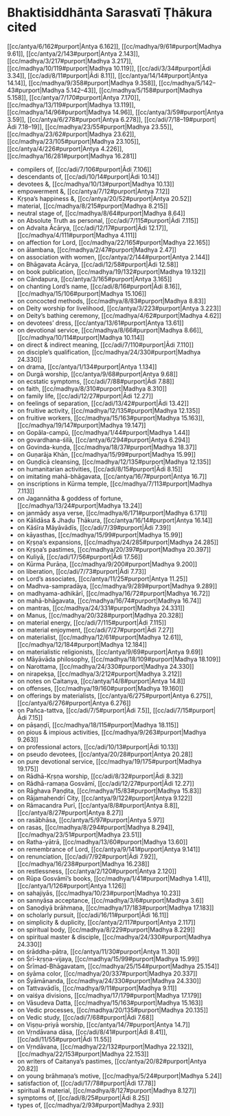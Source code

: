 # Bhaktisiddhānta Sarasvatī Ṭhākura cited

[[cc/antya/6/162#purport|Antya 6.162]], [[cc/madhya/9/61#purport|Madhya 9.61]], [[cc/antya/2/143#purport|Antya 2.143]], [[cc/madhya/3/217#purport|Madhya 3.217]], [[cc/madhya/10/119#purport|Madhya 10.119]], [[cc/adi/3/34#purport|Ādi 3.34]], [[cc/adi/8/11#purport|Ādi 8.11]], [[cc/antya/14/14#purport|Antya 14.14]], [[cc/madhya/9/358#purport|Madhya 9.358]], [[cc/madhya/5/142–43#purport|Madhya 5.142–43]], [[cc/madhya/5/158#purport|Madhya 5.158]], [[cc/antya/7/170#purport|Antya 7.170]], [[cc/madhya/13/119#purport|Madhya 13.119]], [[cc/madhya/14/96#purport|Madhya 14.96]], [[cc/antya/3/59#purport|Antya 3.59]], [[cc/antya/6/278#purport|Antya 6.278]], [[cc/adi/7/18–19#purport|Ādi 7.18–19]], [[cc/madhya/23/55#purport|Madhya 23.55]], [[cc/madhya/23/62#purport|Madhya 23.62]], [[cc/madhya/23/105#purport|Madhya 23.105]], [[cc/antya/4/226#purport|Antya 4.226]], [[cc/madhya/16/281#purport|Madhya 16.281]]

* compilers of, [[cc/adi/7/106#purport|Ādi 7.106]]
* descendants of, [[cc/adi/10/14#purport|Ādi 10.14]]
* devotees &, [[cc/madhya/10/13#purport|Madhya 10.13]]
* empowerment &, [[cc/antya/7/12#purport|Antya 7.12]]
* Kṛṣṇa’s happiness &, [[cc/antya/20/52#purport|Antya 20.52]]
* material, [[cc/madhya/8/215#purport|Madhya 8.215]]
* neutral stage of, [[cc/madhya/8/64#purport|Madhya 8.64]]
* on Absolute Truth as personal, [[cc/adi/7/115#purport|Ādi 7.115]]
* on Advaita Ācārya, [[cc/adi/12/17#purport|Ādi 12.17]], [[cc/madhya/4/111#purport|Madhya 4.111]]
* on affection for Lord, [[cc/madhya/22/165#purport|Madhya 22.165]]
* on ālambana, [[cc/madhya/2/47#purport|Madhya 2.47]]
* on association with women, [[cc/antya/2/144#purport|Antya 2.144]]
* on Bhāgavata Ācārya, [[cc/adi/12/58#purport|Ādi 12.58]]
* on book publication, [[cc/madhya/19/132#purport|Madhya 19.132]]
* on Cāndapura, [[cc/antya/3/165#purport|Antya 3.165]]
* on chanting Lord’s name, [[cc/adi/8/16#purport|Ādi 8.16]], [[cc/madhya/15/106#purport|Madhya 15.106]]
* on concocted methods, [[cc/madhya/8/83#purport|Madhya 8.83]]
* on Deity worship for livelihood, [[cc/antya/3/223#purport|Antya 3.223]]
* on Deity’s bathing ceremony, [[cc/madhya/4/62#purport|Madhya 4.62]]
* on devotees’ dress, [[cc/antya/13/61#purport|Antya 13.61]]
* on devotional service, [[cc/madhya/8/66#purport|Madhya 8.66]], [[cc/madhya/10/114#purport|Madhya 10.114]]
* on direct & indirect meaning, [[cc/adi/7/110#purport|Ādi 7.110]]
* on disciple’s qualification, [[cc/madhya/24/330#purport|Madhya 24.330]]
* on drama, [[cc/antya/1/134#purport|Antya 1.134]]
* on Durgā worship, [[cc/antya/9/68#purport|Antya 9.68]]
* on ecstatic symptoms, [[cc/adi/7/88#purport|Ādi 7.88]]
* on faith, [[cc/madhya/8/310#purport|Madhya 8.310]]
* on family life, [[cc/adi/12/27#purport|Ādi 12.27]]
* on feelings of separation, [[cc/adi/13/42#purport|Ādi 13.42]]
* on fruitive activity, [[cc/madhya/12/135#purport|Madhya 12.135]]
* on fruitive workers, [[cc/madhya/15/163#purport|Madhya 15.163]], [[cc/madhya/19/147#purport|Madhya 19.147]]
* on Gopāla-campū, [[cc/madhya/1/44#purport|Madhya 1.44]]
* on govardhana-śilā, [[cc/antya/6/294#purport|Antya 6.294]]
* on Govinda-kuṇḍa, [[cc/madhya/18/37#purport|Madhya 18.37]]
* on Guṇarāja Khān, [[cc/madhya/15/99#purport|Madhya 15.99]]
* on Guṇḍicā cleansing, [[cc/madhya/12/135#purport|Madhya 12.135]]
* on humanitarian activities, [[cc/adi/8/15#purport|Ādi 8.15]]
* on imitating mahā-bhāgavata, [[cc/antya/16/7#purport|Antya 16.7]]
* on inscriptions in Kūrma temple, [[cc/madhya/7/113#purport|Madhya 7.113]]
* on Jagannātha & goddess of fortune, [[cc/madhya/13/24#purport|Madhya 13.24]]
* on janmādy asya verse, [[cc/madhya/6/171#purport|Madhya 6.171]]
* on Kālidāsa & Jhaḍu Ṭhākura, [[cc/antya/16/14#purport|Antya 16.14]]
* on Kāśīra Māyāvādīs, [[cc/adi/7/39#purport|Ādi 7.39]]
* on kāyasthas, [[cc/madhya/15/99#purport|Madhya 15.99]]
* on Kṛṣṇa’s expansions, [[cc/madhya/24/285#purport|Madhya 24.285]]
* on Kṛṣṇa’s pastimes, [[cc/madhya/20/397#purport|Madhya 20.397]]
* on Kuliyā, [[cc/adi/17/56#purport|Ādi 17.56]]
* on Kūrma Purāṇa, [[cc/madhya/9/200#purport|Madhya 9.200]]
* on liberation, [[cc/adi/7/73#purport|Ādi 7.73]]
* on Lord’s associates, [[cc/antya/11/25#purport|Antya 11.25]]
* on Madhva-sampradāya, [[cc/madhya/9/289#purport|Madhya 9.289]]
* on madhyama-adhikārī, [[cc/madhya/16/72#purport|Madhya 16.72]]
* on mahā-bhāgavata, [[cc/madhya/16/74#purport|Madhya 16.74]]
* on mantras, [[cc/madhya/24/331#purport|Madhya 24.331]]
* on Manus, [[cc/madhya/20/328#purport|Madhya 20.328]]
* on material energy, [[cc/adi/7/115#purport|Ādi 7.115]]
* on material enjoyment, [[cc/adi/7/27#purport|Ādi 7.27]]
* on materialist, [[cc/madhya/12/61#purport|Madhya 12.61]], [[cc/madhya/12/184#purport|Madhya 12.184]]
* on materialistic religionists, [[cc/antya/9/69#purport|Antya 9.69]]
* on Māyāvāda philosophy, [[cc/madhya/18/109#purport|Madhya 18.109]]
* on Narottama, [[cc/madhya/24/330#purport|Madhya 24.330]]
* on nirapekṣa, [[cc/madhya/3/212#purport|Madhya 3.212]]
* on notes on Caitanya, [[cc/antya/14/8#purport|Antya 14.8]]
* on offenses, [[cc/madhya/19/160#purport|Madhya 19.160]]
* on offerings by materialists, [[cc/antya/6/275#purport|Antya 6.275]], [[cc/antya/6/276#purport|Antya 6.276]]
* on Pañca-tattva, [[cc/adi/7/5#purport|Ādi 7.5]], [[cc/adi/7/15#purport|Ādi 7.15]]
* on pāṣaṇḍī, [[cc/madhya/18/115#purport|Madhya 18.115]]
* on pious & impious activities, [[cc/madhya/9/263#purport|Madhya 9.263]]
* on professional actors, [[cc/adi/10/13#purport|Ādi 10.13]]
* on pseudo devotees, [[cc/antya/20/28#purport|Antya 20.28]]
* on pure devotional service, [[cc/madhya/19/175#purport|Madhya 19.175]]
* on Rādhā-Kṛṣṇa worship, [[cc/adi/8/32#purport|Ādi 8.32]]
* on Rādhā-ramaṇa Gosvāmī, [[cc/adi/12/27#purport|Ādi 12.27]]
* on Rāghava Paṇḍita, [[cc/madhya/15/83#purport|Madhya 15.83]]
* on Rājamahendrī City, [[cc/antya/9/122#purport|Antya 9.122]]
* on Rāmacandra Purī, [[cc/antya/8/8#purport|Antya 8.8]], [[cc/antya/8/27#purport|Antya 8.27]]
* on rasābhāsa, [[cc/antya/5/97#purport|Antya 5.97]]
* on rasas, [[cc/madhya/8/294#purport|Madhya 8.294]], [[cc/madhya/23/51#purport|Madhya 23.51]]
* on Ratha-yātrā, [[cc/madhya/13/60#purport|Madhya 13.60]]
* on remembrance of Lord, [[cc/antya/9/141#purport|Antya 9.141]]
* on renunciation, [[cc/adi/7/92#purport|Ādi 7.92]], [[cc/madhya/16/238#purport|Madhya 16.238]]
* on restlessness, [[cc/antya/2/120#purport|Antya 2.120]]
* on Rūpa Gosvāmī’s books, [[cc/madhya/1/41#purport|Madhya 1.41]], [[cc/antya/1/126#purport|Antya 1.126]]
* on sahajiyās, [[cc/madhya/10/23#purport|Madhya 10.23]]
* on sannyāsa acceptance, [[cc/madhya/3/6#purport|Madhya 3.6]]
* on Sanoḍiyā brāhmaṇa, [[cc/madhya/17/183#purport|Madhya 17.183]]
* on scholarly pursuit, [[cc/adi/16/11#purport|Ādi 16.11]]
* on simplicity & duplicity, [[cc/antya/2/117#purport|Antya 2.117]]
* on spiritual body, [[cc/madhya/8/229#purport|Madhya 8.229]]
* on spiritual master & disciple, [[cc/madhya/24/330#purport|Madhya 24.330]]
* on śrāddha-pātra, [[cc/antya/11/30#purport|Antya 11.30]]
* on Śrī-kṛṣṇa-vijaya, [[cc/madhya/15/99#purport|Madhya 15.99]]
* on Śrīmad-Bhāgavatam, [[cc/madhya/25/154#purport|Madhya 25.154]]
* on śyāma color, [[cc/madhya/20/337#purport|Madhya 20.337]]
* on Śyāmānanda, [[cc/madhya/24/330#purport|Madhya 24.330]]
* on Tattvavādīs, [[cc/madhya/9/11#purport|Madhya 9.11]]
* on vaiśya divisions, [[cc/madhya/17/179#purport|Madhya 17.179]]
* on Vāsudeva Datta, [[cc/madhya/15/163#purport|Madhya 15.163]]
* on Vedic processes, [[cc/madhya/20/135#purport|Madhya 20.135]]
* on Vedic study, [[cc/adi/7/68#purport|Ādi 7.68]]
* on Viṣṇu-priyā worship, [[cc/antya/14/7#purport|Antya 14.7]]
* on Vṛndāvana dāsa, [[cc/adi/8/41#purport|Ādi 8.41]], [[cc/adi/11/55#purport|Ādi 11.55]]
* on Vṛndāvana, [[cc/madhya/22/132#purport|Madhya 22.132]], [[cc/madhya/22/153#purport|Madhya 22.153]]
* on writers of Caitanya’s pastimes, [[cc/antya/20/82#purport|Antya 20.82]]
* on young brāhmaṇa’s motive, [[cc/madhya/5/24#purport|Madhya 5.24]]
* satisfaction of, [[cc/adi/17/78#purport|Ādi 17.78]]
* spiritual & material, [[cc/madhya/8/127#purport|Madhya 8.127]]
* symptoms of, [[cc/adi/8/25#purport|Ādi 8.25]]
* types of, [[cc/madhya/2/93#purport|Madhya 2.93]]
